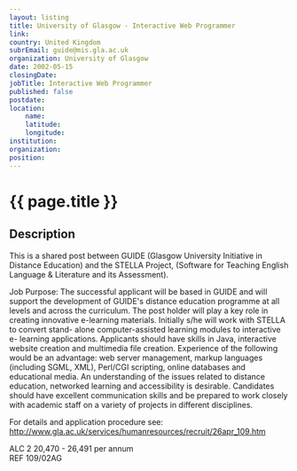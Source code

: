 ```yaml
---
layout: listing
title: University of Glasgow - Interactive Web Programmer
link:
country: United Kingdom
subrEmail: guide@mis.gla.ac.uk
organization: University of Glasgow 
date: 2002-05-15
closingDate: 
jobTitle: Interactive Web Programmer
published: false
postdate:
location:
    name: 
    latitude: 
    longitude: 
institution: 
organization: 
position: 
--- 
```



# {{ page.title }}

## Description


<p>This is a shared post between GUIDE (Glasgow University Initiative in Distance Education) and the STELLA Project, (Software for Teaching English Language & Literature and its Assessment).</p>

<p>Job Purpose: The successful applicant will be based in GUIDE and will support the development of GUIDE's distance education programme at all levels and across the curriculum. The post holder will play a key role in creating innovative e-learning materials. Initially s/he will work with STELLA to convert stand- alone computer-assisted learning modules to interactive e- learning applications. Applicants should have skills in Java, interactive website creation and multimedia file creation. Experience of the following would be an advantage: web server management, markup languages (including SGML, XML), Perl/CGI scripting, online databases and educational media. An understanding of the issues related to distance education, networked learning and accessibility is desirable. Candidates should have excellent communication skills and be prepared to work closely with academic staff on a variety of projects in different disciplines.</p>

<p>For details and application procedure see: <a href="http://www.gla.ac.uk/services/humanresources/recruit/26apr_109.htm">http://www.gla.ac.uk/services/humanresources/recruit/26apr_109.htm</a></p>

<p>ALC 2 20,470 - 26,491 per annum<br/>
REF 109/02AG</p>


